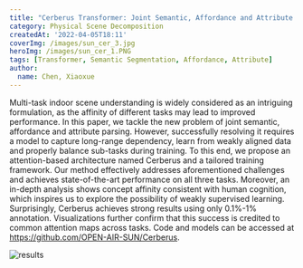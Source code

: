 ```yaml
---
title: "Cerberus Transformer: Joint Semantic, Affordance and Attribute Parsing"
category: Physical Scene Decomposition
createdAt: '2022-04-05T18:11'
coverImg: /images/sun_cer_3.jpg
heroImg: /images/sun_cer_1.PNG
tags: [Transformer, Semantic Segmentation, Affordance, Attribute]
author:
  name: Chen, Xiaoxue
---
```

Multi-task indoor scene understanding is widely considered as an intriguing formulation, as the affinity of different tasks may lead to improved performance. In this paper, we tackle the new problem of joint semantic, affordance and attribute parsing. However, successfully resolving it requires a model to capture long-range dependency, learn from weakly aligned data and properly balance sub-tasks during training. To this end, we propose an attention-based architecture named Cerberus and a tailored training framework. Our method effectively addresses aforementioned challenges and achieves state-of-the-art performance on all three tasks. Moreover, an in-depth analysis shows concept affinity consistent with human cognition, which inspires us to explore the possibility of weakly supervised learning. Surprisingly, Cerberus achieves strong results using only 0.1%-1% annotation. Visualizations further confirm that this success is credited to common attention maps across tasks. Code and models can be accessed at https://github.com/OPEN-AIR-SUN/Cerberus.

![results](/images/sun_cer_2.PNG)